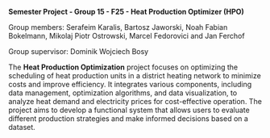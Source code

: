 **Semester Project - Group 15 - F25 - Heat Production Optimizer (HPO)**

Group members: Serafeim Karalis, Bartosz Jaworski, Noah Fabian Bokelmann, Mikolaj Piotr Ostrowski, Marcel Fedorovici and Jan Ferchof


Group supervisor: Dominik Wojciech Bosy

The **Heat Production Optimization** project focuses on optimizing the scheduling of heat production units in a district heating network to minimize costs and improve efficiency. It integrates various components, including data management, optimization algorithms, and data visualization, to analyze heat demand and electricity prices for cost-effective operation. The project aims to develop a functional system that allows users to evaluate different production strategies and make informed decisions based on a dataset.
